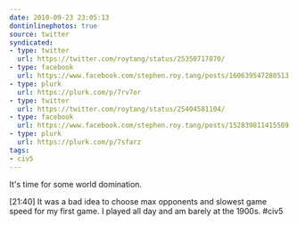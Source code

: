 ```yaml
---
date: 2010-09-23 23:05:13
dontinlinephotos: true
source: twitter
syndicated:
- type: twitter
  url: https://twitter.com/roytang/status/25350717070/
- type: facebook
  url: https://www.facebook.com/stephen.roy.tang/posts/160639547280513
- type: plurk
  url: https://plurk.com/p/7rv7or
- type: twitter
  url: https://twitter.com/roytang/status/25404581104/
- type: facebook
  url: https://www.facebook.com/stephen.roy.tang/posts/152839811415509
- type: plurk
  url: https://plurk.com/p/7sfarz
tags:
- civ5
---
```


It's time for some world domination.

<time>[21:40]</time> It was a bad idea to choose max opponents and slowest game speed for my first game. I played all day and am barely at the 1900s. #civ5